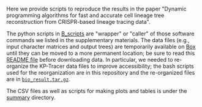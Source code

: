 Here we provide scripts to reproduce the results in the paper "Dynamic programming algorithms for fast and accurate cell lineage tree reconstruction from CRISPR-based lineage tracing data". 

The python scripts in [B_scripts](B_scripts) are "wrapper" or "caller" of those software commands we listed in the supplementary materials. The data files (e.g., input character matrices and output trees) are temporarily available on [Box](https://umd.app.box.com/folder/290092756447?s=hyw8dcn2rp8p49uxhpptg7rrrp4ckev4) until they can be moved to a more permanent location; be sure to read this [README file](https://github.com/molloy-lab/star-study/blob/main/B_scripts/README.md) before downloading data. In particular, we needed to re-organize the KP-Tracer data files to improve accessibility; the bash scripts used for the reorganization are in this repository and the re-organized files are in [`bio_result.tar.gz`](https://umd.app.box.com/s/hyw8dcn2rp8p49uxhpptg7rrrp4ckev4/file/1688204416617). 

The CSV files as well as scripts for making plots and tables is under the [summary](summary) directory.
